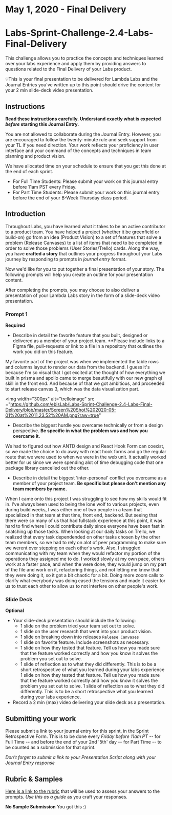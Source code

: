 # May 1, 2020 - Final Delivery
# Labs-Sprint-Challenge-2.4-Labs-Final-Delivery

This challenge allows you to practice the concepts and techniques learned over your labs experience and apply them by providing answers to questions related to the Final Delivery of your Labs product.

💡This is your final presentation to be delivered for Lambda Labs and the Journal Entries you've written up to this point should drive the content for your 2 min slide-deck video presentation.

## Instructions

**Read these instructions carefully. Understand exactly what is expected _before_ starting this Journal Entry.**

You are not allowed to collaborate during the Journal Entry. However, you are encouraged to follow the twenty-minute rule and seek support from your TL if you need direction. Your work reflects your proficiency in user interface and your command of the concepts and techniques in team planning and product vision.

We have allocated time on your schedule to ensure that you get this done at the end of each sprint.

- For Full Time Students: Please submit your work on this journal entry before 11am PST every Friday.
- For Part Time Students: Please submit your work on this journal entry before the end of your B-Week Thursday class period.

## Introduction

Throughout Labs, you have learned what it takes to be an active contributor to a product team. You have helped a project (whether it be greenfield or build-on) go from an idea (Product Vision) to a set of features that solve a problem (Release Canvases) to a list of items that need to be completed in order to solve those problems (User Stories/Trello) cards. Along the way, you have **crafted a story** that outlines your progress throughout your Labs journey by responding to prompts in *journal entry* format. 

Now we'd like for you to put together a final presentation of your story. The following prompts will help you create an outline for your presentation content.

After completing the prompts, you may choose to also deliver a presentation of your Lambda Labs story in the form of a slide-deck video presentation.

### Prompt 1

**Required**

- Describe in detail the favorite feature that you built, designed or delivered as a member of your project team. **Please include links to a Figma file, pull-requests or link to a file in a repository that outlines the work you did on this feature.

My favorite part of the project was when we implemented the table rows and columns layout to render our data from the backend. I guess it's because I'm so visual that I got excited at the thought of how everything we built in prisma and apollo came to merge beautifully with our new graph ql skill in the front end. And because of that we got ambitious, and proceeded to start release canvas 3, which was the data visualization part. 

<img width="300px" alt="trelloimage" src ="https://github.com/ebisLab/Labs-Sprint-Challenge-2.4-Labs-Final-Delivery/blob/master/Screen%20Shot%202020-05-01%20at%2011.23.52%20AM.png?raw=true"

- Describe the biggest hurdle you overcame technically or from a design perspective. **Be specific in what the problem was and how you overcame it.**

We had to figured out how ANTD design and React Hook Form can coexist, so we made the choice to do away with react hook forms and go the regular route that we were used to when we were in the web unit. It actually worked better for us since we were spending alot of time debugging code that one package library cancelled out the other. 

- Describe in detail the biggest 'inter-personal' conflict you overcame as a member of your project team. **Be specific but please don't mention any team members by name.**

When I came onto this project I was struggling to see how my skills would fit in. I've always been used to being the lone wolf to various projects, even during build weeks, I was either one of two people in a team that specialized in that team at that time, front end, backend. But seeing that there were so many of us that had fullstack experience at this point, it was hard to find where I could contribute daily since everyone have been fast in snatching up those tasks. When looking at our daily tasks on Trello, we realized that every task dependended on other tasks chosen by the other team members, so we had to rely on alot of peer programming to make sure we werent over stepping on each other's work. Also, I struggled communicating with my team when they would refactor my portion of the operations they assigned me to do. I worked slowly at my own pace, others work at a faster pace, and when the were done, they would jump on my part of the file and work on it, refactoring things, and not letting me know that they were doing it, so it got a bit chaotic for a bit. Doing more zoom calls to clarify what everybody was doing eased the tensions and made it easier for us to trust each other to allow us to not interfere on other people's work. 

### Slide Deck

**Optional**

- Your slide-deck presentation should include the following:
    - 1 slide on the problem tried your team set out to solve.
    - 1 slide on the user research that went into your product vision.
    - 1 slide on breaking down into releases `Release Canvases`
    - 1 slide on favorite feature. Include screenshots as necessary.
    - 1 slide on how they tested that feature. Tell us how you made sure that the feature worked correctly and how you know it solves the problem you set out to solve.
    - 1 slide of reflection as to what they did differently. This is to be a short retrospective of what you learned during your labs experience
  1 slide on how they tested that feature. Tell us how you made sure that the feature worked correctly and how you know it solves the problem you set out to solve.
  1 slide of reflection as to what they did differently. This is to be a short retrospective what you learned during your labs experience.
- Record a 2 min (max) video delivering your slide deck as a presentation.

## Submitting your work

Please submit a link to your journal entry for this sprint, in the Sprint Retrospective Form. This is to be done every _Friday before 11am PT_ -- for Full Time -- and before the end of your 2nd '5th' day -- for Part Time -- to be counted as a submission for that sprint.

_Don't forget to submit a link to your *Presentation Script* along with your Journal Entry response_

## Rubric & Samples

[Here is a link to the rubric]() that will be used to assess your answers to the prompts. _Use this as a guide_ as you craft your responses.

**No Sample Submission** You got this :) 
